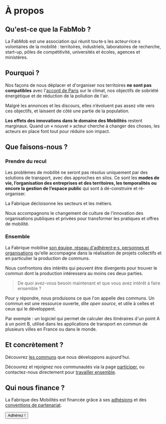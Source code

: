 # À propos

## Qu'est-ce que la FabMob ?

La FabMob est une association qui réunit tou·te·s les acteur·rice·s volontaires de la mobilité : territoires, industriels, laboratoires de recherche, start-up, pôles de compétitivité, universités et écoles, agences et ministères.

## Pourquoi ?

Nos façons de nous déplacer et d'organiser nos territoires **ne sont pas compatibles** avec l'[accord de Paris](https://fr.wikipedia.org/wiki/Accord_de_Paris_sur_le_climat) sur le climat, nos objectifs de sobriété énergétique et de réduction de la pollution de l'air.

Malgré les annonces et les discours, elles n’évoluent pas assez vite vers ces objectifs, et laissent de côté une partie de la population.

**Les effets des innovations dans le domaine des Mobilités** restent marginaux. Quand un « nouvel » acteur cherche à changer des choses, les acteurs en place font tout pour réduire son impact.

## Que faisons-nous ?

### Prendre du recul

Les problèmes de mobilité ne seront pas résolus uniquement par des solutions de transport, avec des approches en silos. Ce sont les **modes de vie, l’organisation des entreprises et des territoires, les temporalités ou encore la gestion de l’espace public** qui sont à dé-construire et ré-organiser.

La Fabrique décloisonne les secteurs et les métiers.

Nous accompagnons le changement de culture de l'innovation des organisations publiques et privées pour transformer les pratiques et offres de mobilité.

### Ensemble

La Fabrique mobilise [son équipe, réseau d'adhérent·e·s, personnes et organisations](/à-propos/nous) qu'elle accompagne dans la réalisation de projets collectifs et en particulier la production de communs.

Nous confrontons des intérêts qui peuvent être divergents pour trouver le commun dont la production intéressera au moins ces deux parties.

> De quoi avez-vous besoin maintenant et que vous avez intérêt à faire ensemble ?

Pour y répondre, nous produisons ce que l'on appelle des communs. Un commun est une ressource ouverte, dite <em>open source</em>, et utile à celles et ceux qui le développent.

Par exemple : un logiciel qui permet de calculer des itinéraires d'un point A à un point B, utilisé dans les applications de transport en commun de plusieurs villes en France ou dans le monde.

## Et concrètement ?

Découvrez [les communs](/communs) que nous développons aujourd'hui.

Découvrez et rejoignez nos communautés via la page [participer](/participer), ou contactez-nous directement pour [travailler ensemble](/à-propos/travailler).

## Qui nous finance ?

La Fabrique des Mobilités est financée grâce à ses [adhésions](https://www.helloasso.com/associations/la-fabrique-des-mobilites/adhesions/adhesions-2020-2021) et des [conventions de partenariat](/à-propos/travailler).

[<button>Adhérez ! </button>](https://www.helloasso.com/associations/la-fabrique-des-mobilites/adhesions/adhesions-2020-2021)
